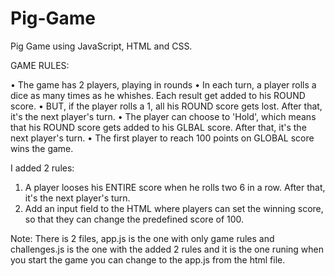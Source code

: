 # Pig-Game
Pig Game using JavaScript, HTML and CSS.

GAME RULES:

•	The game has 2 players, playing in rounds
•	In each turn, a player rolls a dice as many times as he whishes. Each result get added to his ROUND score.
•	BUT, if the player rolls a 1, all his ROUND score gets lost. After that, it's the next player's turn.
•	The player can choose to 'Hold', which means that his ROUND score gets added to his GLBAL score. After that, it's the next player's turn.
•	The first player to reach 100 points on GLOBAL score wins the game.

I added 2 rules:

1.	A player looses his ENTIRE score when he rolls two 6 in a row. After that, it's the next player's turn.
2.	Add an input field to the HTML where players can set the winning score, so that they can change the predefined score of 100.

Note: There is 2 files, app.js is the one with only game rules and challenges.js is the one with the added 2 rules and
      it is the one runing when you start the game you can change to the app.js from the html file.

